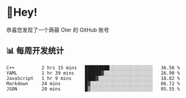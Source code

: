 # 👋Hey!
恭喜您发现了一个蒟蒻 OIer 的 GitHub 账号

## 📊 每周开发统计
<!--START_SECTION:waka-->
```text
C++          2 hrs 15 mins   █████████░░░░░░░░░░░░░░░░   36.56 % 
YAML         1 hr 39 mins    ██████▓░░░░░░░░░░░░░░░░░░   26.90 % 
JavaScript   1 hr 9 mins     ████▓░░░░░░░░░░░░░░░░░░░░   18.82 % 
Markdown     24 mins         █▓░░░░░░░░░░░░░░░░░░░░░░░   06.72 % 
JSON         20 mins         █▒░░░░░░░░░░░░░░░░░░░░░░░   05.55 % 
```
<!--END_SECTION:waka-->
